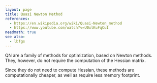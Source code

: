 ```yaml
---
layout: page
title: Quasi Newton Method
references:
  - https://en.wikipedia.org/wiki/Quasi-Newton_method
  - https://www.youtube.com/watch?v=U0xlKuFqCuI
needmath: true
see also:
  - lbfgs
---
```

QN are a family of methods for optimization, based on Newton methods. They,
however, do not require the computation of the Hessian matrix.

Since they do not need to compute Hessian, these methods are computationally
cheaper, as well as require less memory footprint.
